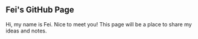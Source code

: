 ## Fei's GitHub Page

Hi, my name is Fei. Nice to meet you!
This page will be a place to share my ideas and notes.
